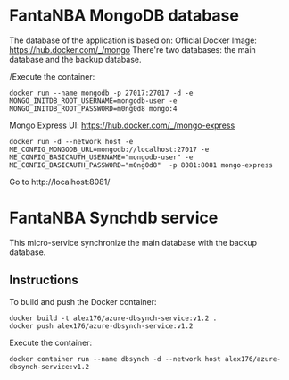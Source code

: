 # FantaNBA MongoDB database 
The database of the application is based on: Official Docker Image: https://hub.docker.com/_/mongo
There're two databases: the main database and the backup database.

/Execute the container:
```
docker run --name mongodb -p 27017:27017 -d -e MONGO_INITDB_ROOT_USERNAME=mongodb-user -e MONGO_INITDB_ROOT_PASSWORD=m0ng0d8 mongo:4
```

Mongo Express UI: https://hub.docker.com/_/mongo-express
```
docker run -d --network host -e ME_CONFIG_MONGODB_URL=mongodb://localhost:27017 -e ME_CONFIG_BASICAUTH_USERNAME="mongodb-user" -e ME_CONFIG_BASICAUTH_PASSWORD="m0ng0d8"  -p 8081:8081 mongo-express
```
Go to http://localhost:8081/

# FantaNBA Synchdb service
This micro-service synchronize the main database with the backup database.

## Instructions
To build and push the Docker container:
```
docker build -t alex176/azure-dbsynch-service:v1.2 .
docker push alex176/azure-dbsynch-service:v1.2
```

Execute the container:
```
docker container run --name dbsynch -d --network host alex176/azure-dbsynch-service:v1.2
```






